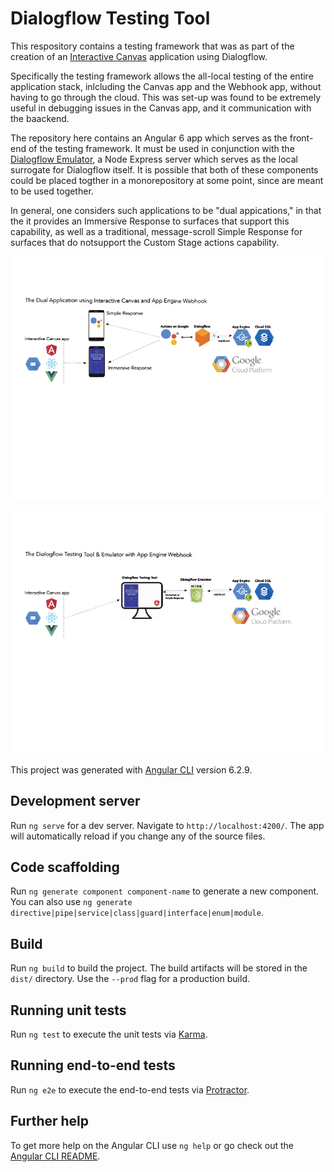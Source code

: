 # Dialogflow Testing Tool

This respository contains a testing framework that was as part of the creation of an [Interactive Canvas](https://developers.google.com/actions/interactivecanvas/) application using Dialogflow.

Specifically the testing framework allows the all-local testing of the entire application stack, inlcluding the Canvas app and the Webhook app, without having to go through the cloud. This was set-up was found to be extremely useful in debugging issues in the Canvas app, and it communication with the baackend.

The repository here contains an Angular 6 app which serves as the front-end of the testing framework. It must be used in conjunction with the [Dialogflow Emulator](https://github.com/matthew-trump/dialogflow-emulator), a Node Express server which serves as the local surrogate for Dialogflow itself. It is possible that both of these components could be placed togther in a monorepository at some point, since are meant to be used together.



In general, one considers such applications to be "dual appications," in that the it provides an Immersive Response to surfaces that support this capability, as well as a traditional, message-scroll Simple Response for surfaces that do notsupport the Custom Stage actions capability.

![Dialogflow Dual App](img/google-assistant-stack-dual.png)

![Dialogflow Testing Tool and Emulator](img/google-assistant-stack-emulator.png)

This project was generated with [Angular CLI](https://github.com/angular/angular-cli) version 6.2.9.

## Development server

Run `ng serve` for a dev server. Navigate to `http://localhost:4200/`. The app will automatically reload if you change any of the source files.

## Code scaffolding

Run `ng generate component component-name` to generate a new component. You can also use `ng generate directive|pipe|service|class|guard|interface|enum|module`.

## Build

Run `ng build` to build the project. The build artifacts will be stored in the `dist/` directory. Use the `--prod` flag for a production build.

## Running unit tests

Run `ng test` to execute the unit tests via [Karma](https://karma-runner.github.io).

## Running end-to-end tests

Run `ng e2e` to execute the end-to-end tests via [Protractor](http://www.protractortest.org/).

## Further help

To get more help on the Angular CLI use `ng help` or go check out the [Angular CLI README](https://github.com/angular/angular-cli/blob/master/README.md).

